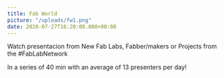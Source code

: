 ```yaml
---
title: Fab World
picture: "/uploads/fw1.png"
date: 2020-07-27T16:20:00.000+00:00
---
```


Watch presentacion from New Fab Labs, Fabber/makers or Projects from the #FabLabNetwork

In a series of 40 min with an average of 13 presenters per day!

